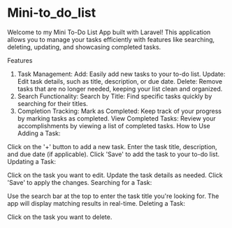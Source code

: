 # Mini-to_do_list
Welcome to my Mini To-Do List App built with Laravel! This application allows you to manage your tasks efficiently with features like searching, deleting, updating, and showcasing completed tasks.

Features
1. Task Management:
Add: Easily add new tasks to your to-do list.
Update: Edit task details, such as title, description, or due date.
Delete: Remove tasks that are no longer needed, keeping your list clean and organized.
2. Search Functionality:
Search by Title: Find specific tasks quickly by searching for their titles.
3. Completion Tracking:
Mark as Completed: Keep track of your progress by marking tasks as completed.
View Completed Tasks: Review your accomplishments by viewing a list of completed tasks.
How to Use
Adding a Task:

Click on the '+' button to add a new task.
Enter the task title, description, and due date (if applicable).
Click 'Save' to add the task to your to-do list.
Updating a Task:

Click on the task you want to edit.
Update the task details as needed.
Click 'Save' to apply the changes.
Searching for a Task:

Use the search bar at the top to enter the task title you're looking for.
The app will display matching results in real-time.
Deleting a Task:

Click on the task you want to delete.
